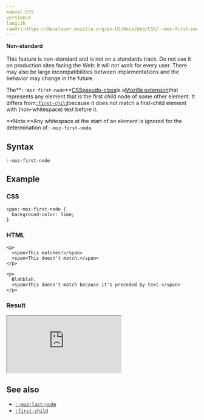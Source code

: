 ```yaml
---
manual:CSS
version:0
lang:zh
rawUrl:https://developer.mozilla.org/en-US/docs/Web/CSS/:-moz-first-node
---
```






**Non-standard**<br></br>This feature is non-standard and is not on a standards track. Do not use it on production sites facing the Web: it will not work for every user. There may also be large incompatibilities between implementations and the behavior may change in the future.





The**`:-moz-first-node`**[CSS](%427 "")[pseudo-class](%29702 "")is a[Mozilla extension](%28318 "")that represents any element that is the first child node of some other element. It differs from[`:first-child`](%34508 "The :first-child CSS pseudo-class represents the first element among a group of sibling elements.")because it does not match a first-child element with (non-whitespace) text before it.



**Note:**Any whitespace at the start of an element is ignored for the determination of`:-moz-first-node`.


## Syntax<a name="Syntax"></a>

```
:-moz-first-node

```

## Example<a name="Example"></a>

### CSS<a name="CSS"></a>

```
span:-moz-first-node {
  background-color: lime;
}
```

### HTML<a name="HTML"></a>

```
<p>
  <span>This matches!</span>
  <span>This doesn't match.</span>
</p>

<p>
  Blahblah.
  <span>This doesn't match because it's preceded by text.</span>
</p>
```

### Result<a name="Result"></a>


<iframe src='https://mdn.mozillademos.org/en-US/docs/Web/CSS/:-moz-first-node$samples/Example?revision=1308499' width='null' height='null'></iframe>



## See also<a name="See_also"></a>

* [`:-moz-last-node`](%33051 "The :-moz-last-node CSS pseudo-class is a Mozilla extension that represents any element that is the last child node of some other element. It differs from :last-child because it does not match a last-child element with (non-whitespace) text after it.")
* [`:first-child`](%34508 "The :first-child CSS pseudo-class represents the first element among a group of sibling elements.")



